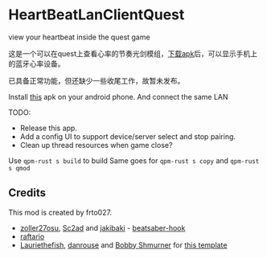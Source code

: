 # HeartBeatLanClientQuest

view your heartbeat inside the quest game

这是一个可以在quest上查看心率的节奏光剑模组，[下载apk](https://github.com/frto027/HeartbeatLanServer/releases/latest)后，可以显示手机上的蓝牙心率设备。

已具备正常功能，但还缺少一些收尾工作，故暂未发布。

Install [this](https://github.com/frto027/HeartbeatLanServer/releases/latest) apk on your android phone. And connect the same LAN 

TODO:
- Release this app.
- Add a config UI to support device/server select and stop pairing.
- Clean up thread resources when game close?

Use `qpm-rust s build` to build
Same goes for `qpm-rust s copy` and `qpm-rust s qmod`


## Credits

This mod is created by frto027.

* [zoller27osu](https://github.com/zoller27osu), [Sc2ad](https://github.com/Sc2ad) and [jakibaki](https://github.com/jakibaki) - [beatsaber-hook](https://github.com/sc2ad/beatsaber-hook)
* [raftario](https://github.com/raftario)
* [Lauriethefish](https://github.com/Lauriethefish), [danrouse](https://github.com/danrouse) and [Bobby Shmurner](https://github.com/BobbyShmurner) for [this template](https://github.com/Lauriethefish/quest-mod-template)
